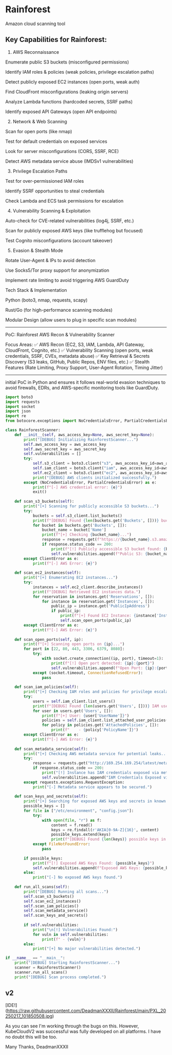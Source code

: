 # Rainforest
Amazon cloud scanning tool


## Key Capabilities for Rainforest:

1. AWS Reconnaissance

Enumerate public S3 buckets (misconfigured permissions)

Identify IAM roles & policies (weak policies, privilege escalation paths)

Detect publicly exposed EC2 instances (open ports, weak auth)

Find CloudFront misconfigurations (leaking origin servers)

Analyze Lambda functions (hardcoded secrets, SSRF paths)

Identify exposed API Gateways (open API endpoints)



2. Network & Web Scanning

Scan for open ports (like nmap)

Test for default credentials on exposed services

Look for server misconfigurations (CORS, SSRF, RCE)

Detect AWS metadata service abuse (IMDSv1 vulnerabilities)



3. Privilege Escalation Paths

Test for over-permissioned IAM roles

Identify SSRF opportunities to steal credentials

Check Lambda and ECS task permissions for escalation



4. Vulnerability Scanning & Exploitation

Auto-check for CVE-related vulnerabilities (log4j, SSRF, etc.)

Scan for publicly exposed AWS keys (like trufflehog but focused)

Test Cognito misconfigurations (account takeover)



5. Evasion & Stealth Mode

Rotate User-Agent & IPs to avoid detection

Use Socks5/Tor proxy support for anonymization

Implement rate limiting to avoid triggering AWS GuardDuty




Tech Stack & Implementation

Python (boto3, nmap, requests, scapy)

Rust/Go (for high-performance scanning modules)

Modular Design (allow users to plug in specific scan modules)

---

PoC: Rainforest AWS Recon & Vulnerability Scanner

Focus Areas:
✅ AWS Recon (EC2, S3, IAM, Lambda, API Gateway, CloudFront, Cognito, etc.)
✅ Vulnerability Scanning (open ports, weak credentials, SSRF, CVEs, metadata abuse)
✅ Key Retrieval & Secrets Discovery (S3 leaks, GitHub, Public Repos, ENV files, etc.)
✅ Stealth Features (Rate Limiting, Proxy Support, User-Agent Rotation, Timing Jitter)



---

initial PoC in Python and ensures it follows real-world evasion techniques to avoid firewalls, EDRs, and AWS-specific monitoring tools like GuardDuty.


```python
import boto3
import requests
import socket
import json
import re
from botocore.exceptions import NoCredentialsError, PartialCredentialsError, ClientError

class RainforestScanner:
    def __init__(self, aws_access_key=None, aws_secret_key=None):
        print("[DEBUG] Initializing RainforestScanner...")
        self.aws_access_key = aws_access_key
        self.aws_secret_key = aws_secret_key
        self.vulnerabilities = []
        try:
            self.s3_client = boto3.client("s3", aws_access_key_id=aws_access_key, aws_secret_access_key=aws_secret_key)
            self.iam_client = boto3.client("iam", aws_access_key_id=aws_access_key, aws_secret_access_key=aws_secret_key)
            self.ec2_client = boto3.client("ec2", aws_access_key_id=aws_access_key, aws_secret_access_key=aws_secret_key)
            print("[DEBUG] AWS clients initialized successfully.")
        except (NoCredentialsError, PartialCredentialsError) as e:
            print(f"[-] AWS credential error: {e}")
            exit()
    
    def scan_s3_buckets(self):
        print("[+] Scanning for publicly accessible S3 buckets...")
        try:
            buckets = self.s3_client.list_buckets()
            print(f"[DEBUG] Found {len(buckets.get('Buckets', []))} buckets.")
            for bucket in buckets.get('Buckets', []):
                bucket_name = bucket['Name']
                print(f"[+] Checking {bucket_name}...")
                response = requests.get(f"https://{bucket_name}.s3.amazonaws.com", timeout=3)
                if response.status_code == 200:
                    print(f"[!] Publicly accessible S3 bucket found: {bucket_name}")
                    self.vulnerabilities.append(f"Public S3: {bucket_name}")
        except ClientError as e:
            print(f"[-] AWS Error: {e}")
    
    def scan_ec2_instances(self):
        print("[+] Enumerating EC2 instances...")
        try:
            instances = self.ec2_client.describe_instances()
            print(f"[DEBUG] Retrieved EC2 instances data.")
            for reservation in instances.get('Reservations', []):
                for instance in reservation.get('Instances', []):
                    public_ip = instance.get('PublicIpAddress')
                    if public_ip:
                        print(f"[+] Found EC2 Instance: {instance['InstanceId']} - Public IP: {public_ip}")
                        self.scan_open_ports(public_ip)
        except ClientError as e:
            print(f"[-] AWS Error: {e}")
    
    def scan_open_ports(self, ip):
        print(f"[+] Scanning open ports on {ip}...")
        for port in [22, 80, 443, 3306, 6379, 8080]:
            try:
                with socket.create_connection((ip, port), timeout=1):
                    print(f"[!] Open port detected: {ip}:{port}")
                    self.vulnerabilities.append(f"Open Port: {ip}:{port}")
            except (socket.timeout, ConnectionRefusedError):
                pass
    
    def scan_iam_policies(self):
        print("[+] Checking IAM roles and policies for privilege escalation...")
        try:
            users = self.iam_client.list_users()
            print(f"[DEBUG] Found {len(users.get('Users', []))} IAM users.")
            for user in users.get('Users', []):
                print(f"[+] User: {user['UserName']}")
                policies = self.iam_client.list_attached_user_policies(UserName=user['UserName'])
                for policy in policies.get('AttachedPolicies', []):
                    print(f"    - {policy['PolicyName']}")
        except ClientError as e:
            print(f"[-] AWS Error: {e}")
    
    def scan_metadata_service(self):
        print("[+] Checking AWS metadata service for potential leaks...")
        try:
            response = requests.get("http://169.254.169.254/latest/meta-data/iam/security-credentials/", timeout=2)
            if response.status_code == 200:
                print("[!] Instance has IAM credentials exposed via metadata API!")
                self.vulnerabilities.append("IAM Credentials Exposed via Metadata API")
        except requests.exceptions.RequestException:
            print("[-] Metadata service appears to be secured.")
    
    def scan_keys_and_secrets(self):
        print("[+] Searching for exposed AWS keys and secrets in known locations...")
        possible_keys = []
        for file in ["/etc/environment", "config.json"]:
            try:
                with open(file, "r") as f:
                    content = f.read()
                    keys = re.findall(r'AKIA[0-9A-Z]{16}', content)
                    possible_keys.extend(keys)
                    print(f"[DEBUG] Found {len(keys)} possible keys in {file}.")
            except FileNotFoundError:
                pass
        
        if possible_keys:
            print(f"[!] Exposed AWS Keys Found: {possible_keys}")
            self.vulnerabilities.append(f"Exposed AWS Keys: {possible_keys}")
        else:
            print("[-] No exposed AWS keys found.")
    
    def run_all_scans(self):
        print("[DEBUG] Running all scans...")
        self.scan_s3_buckets()
        self.scan_ec2_instances()
        self.scan_iam_policies()
        self.scan_metadata_service()
        self.scan_keys_and_secrets()
        
        if self.vulnerabilities:
            print("\n[!] Vulnerabilities Found:")
            for vuln in self.vulnerabilities:
                print(f" - {vuln}")
        else:
            print("[+] No major vulnerabilities detected.")

if __name__ == "__main__":
    print("[DEBUG] Starting RainforestScanner...")
    scanner = RainforestScanner()
    scanner.run_all_scans()
    print("[DEBUG] Scan process completed.")
```

## v2
[IDE!]
(https://raw.githubusercontent.com/DeadmanXXXII/Rainforest/main/PXL_20250217_101850508.jpg)

As you can see I'm working through the bugs on this.
However, KubeCloudV2 was successful was fully developed on all platforms.
I have no doubt this will be too.

Many Thanks,
DeadmanXXXII



